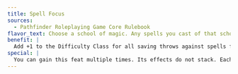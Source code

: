 ```yaml
---
title: Spell Focus
sources:
  - Pathfinder Roleplaying Game Core Rulebook
flavor_text: Choose a school of magic. Any spells you cast of that school are more difficult to resist.
benefit: |
  Add +1 to the Difficulty Class for all saving throws against spells from the school of magic you select.
special: |
  You can gain this feat multiple times. Its effects do not stack. Each time you take the feat, it applies to a new school of magic.
---
```



